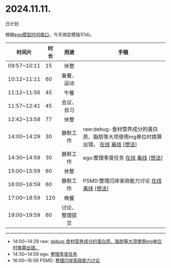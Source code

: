 # 2024.11.11.
日计划

根据[ego模型时间接口](https://gitee.com/hyg/blog/blob/master/timeflow.md)，今天绑定模版1(1d)。

| 时间片 | 时长 | 用途 | 手稿 |
| --- | --- | :---: | --- |
| 09:57~10:11 | 15 | 休整 |  |
| 10:12~11:11 | 60 | 备餐、运动 |  |
| 11:12~11:56 | 45 | 午餐 |  |
| 11:57~12:41 | 45 | 会议、自习 |  |
| 12:42~13:58 | 77 | 休整 |  |
| 14:00~14:29 | 30 | 静默工作 | raw:debug-食材营养成分的蛋白质、脂肪等大项使用mg单位时换算出错。 [在线](http://simp.ly/p/8t3vlk) [离线](../../draft/2024/11/20241111140000.md) <a href="mailto:huangyg@mars22.com?subject=关于2024.11.11.[raw:debug-食材营养成分的蛋白质、脂肪等大项使用mg单位时换算出错。]任务&body=日期: 20241111%0D%0A序号: 5%0D%0A手稿:../../draft/2024/11/20241111140000.md%0D%0A---请勿修改邮件主题及以上内容 从下一行开始写您的想法---%0D%0A">[想法]</a> |
| 14:30~14:59 | 30 | 静默工作 | ego:整理季度任务 [在线](http://simp.ly/p/5k9gJy) [离线](../../draft/2024/11/20241111143000.md) <a href="mailto:huangyg@mars22.com?subject=关于2024.11.11.[ego:整理季度任务]任务&body=日期: 20241111%0D%0A序号: 6%0D%0A手稿:../../draft/2024/11/20241111143000.md%0D%0A---请勿修改邮件主题及以上内容 从下一行开始写您的想法---%0D%0A">[想法]</a> |
| 15:00~15:59 | 60 | 休整 |  |
| 16:00~16:59 | 60 | 静默工作 | PSMD:整理闫岸家政能力讨论 [在线](http://simp.ly/p/4QDThK) [离线](../../draft/2024/11/20241111160000.md) <a href="mailto:huangyg@mars22.com?subject=关于2024.11.11.[PSMD:整理闫岸家政能力讨论]任务&body=日期: 20241111%0D%0A序号: 8%0D%0A手稿:../../draft/2024/11/20241111160000.md%0D%0A---请勿修改邮件主题及以上内容 从下一行开始写您的想法---%0D%0A">[想法]</a> |
| 17:00~18:59 | 120 | 晚餐 |  |
| 19:00~19:59 | 60 | 讨论、整理提交 |  |

---

- 14:00~14:29	raw: [debug-食材营养成分的蛋白质、脂肪等大项使用mg单位时换算出错。](../../draft/2024/11/20241111.01.md)
- 14:30~14:59	ego: [整理季度任务](../../draft/2024/11/20241111.02.md)
- 16:00~16:59	PSMD: [整理闫岸家政能力讨论](../../draft/2024/11/20241111.03.md)
